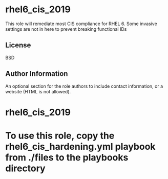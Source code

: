 rhel6_cis_2019
=========

This role will remediate most CIS compliance for RHEL 6. Some invasive settings are not in here to prevent breaking functional IDs 


License
-------

BSD

Author Information
------------------

An optional section for the role authors to include contact information, or a website (HTML is not allowed).
# rhel6_cis_2019
# To use this role, copy the rhel6_cis_hardening.yml playbook from ./files to the playbooks directory
